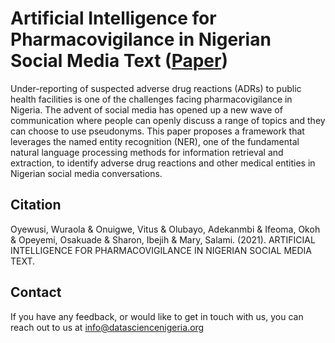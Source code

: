 # Artificial Intelligence for Pharmacovigilance in Nigerian Social Media Text ([Paper](https://www.researchgate.net/publication/351282201_ARTIFICIAL_INTELLIGENCE_FOR_PHARMACOVIGILANCE_IN_NIGERIAN_SOCIAL_MEDIA_TEXT)) 

Under-reporting of suspected adverse drug reactions (ADRs) to public health facilities is one of the challenges facing pharmacovigilance in Nigeria. The advent of social media has opened up a new wave of communication where people can openly discuss a range of topics and they can choose to use pseudonyms. This paper proposes a framework that leverages the named entity recognition (NER), one of the fundamental natural language processing methods for information retrieval and extraction, to identify adverse drug reactions and other medical entities in Nigerian social media conversations.

## Citation
Oyewusi, Wuraola & Onuigwe, Vitus & Olubayo, Adekanmbi & Ifeoma, Okoh & Opeyemi, Osakuade & Sharon, Ibejih & Mary, Salami. (2021). ARTIFICIAL INTELLIGENCE FOR PHARMACOVIGILANCE IN NIGERIAN SOCIAL MEDIA TEXT. 

## Contact
If you have any feedback, or would like to get in touch with us, you can reach out to us at info@datasciencenigeria.org
